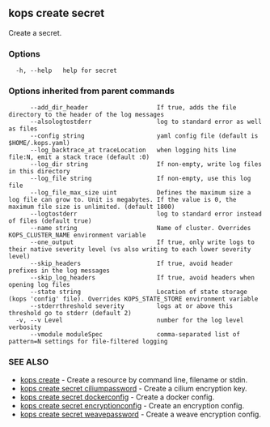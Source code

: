 
<!--- This file is automatically generated by make gen-cli-docs; changes should be made in the go CLI command code (under cmd/kops) -->

## kops create secret

Create a secret.

### Options

```
  -h, --help   help for secret
```

### Options inherited from parent commands

```
      --add_dir_header                   If true, adds the file directory to the header of the log messages
      --alsologtostderr                  log to standard error as well as files
      --config string                    yaml config file (default is $HOME/.kops.yaml)
      --log_backtrace_at traceLocation   when logging hits line file:N, emit a stack trace (default :0)
      --log_dir string                   If non-empty, write log files in this directory
      --log_file string                  If non-empty, use this log file
      --log_file_max_size uint           Defines the maximum size a log file can grow to. Unit is megabytes. If the value is 0, the maximum file size is unlimited. (default 1800)
      --logtostderr                      log to standard error instead of files (default true)
      --name string                      Name of cluster. Overrides KOPS_CLUSTER_NAME environment variable
      --one_output                       If true, only write logs to their native severity level (vs also writing to each lower severity level)
      --skip_headers                     If true, avoid header prefixes in the log messages
      --skip_log_headers                 If true, avoid headers when opening log files
      --state string                     Location of state storage (kops 'config' file). Overrides KOPS_STATE_STORE environment variable
      --stderrthreshold severity         logs at or above this threshold go to stderr (default 2)
  -v, --v Level                          number for the log level verbosity
      --vmodule moduleSpec               comma-separated list of pattern=N settings for file-filtered logging
```

### SEE ALSO

* [kops create](kops_create.md)	 - Create a resource by command line, filename or stdin.
* [kops create secret ciliumpassword](kops_create_secret_ciliumpassword.md)	 - Create a cilium encryption key.
* [kops create secret dockerconfig](kops_create_secret_dockerconfig.md)	 - Create a docker config.
* [kops create secret encryptionconfig](kops_create_secret_encryptionconfig.md)	 - Create an encryption config.
* [kops create secret weavepassword](kops_create_secret_weavepassword.md)	 - Create a weave encryption config.

